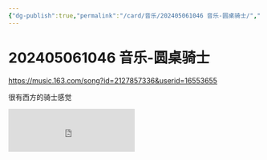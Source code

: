 ```yaml
---
{"dg-publish":true,"permalink":"/card/音乐/202405061046 音乐-圆桌骑士/","noteIcon":"2","created":"2024-05-06T10:46:00+08:00","updated":"2024-07-31T20:13:47+08:00"}
---
```



# 202405061046 音乐-圆桌骑士

https://music.163.com/song?id=2127857336&userid=16553655

很有西方的骑士感觉

<iframe frameborder="no" border="0" marginwidth="0" marginheight="0" width="50%" height=86 src="https://music.163.com/outchain/player?type=2&id=2127857336&userid=16553655&auto=0&height=66"></iframe>
